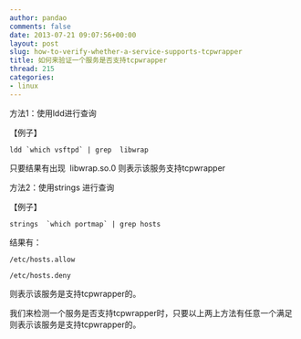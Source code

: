 ```yaml
---
author: pandao
comments: false
date: 2013-07-21 09:07:56+00:00
layout: post
slug: how-to-verify-whether-a-service-supports-tcpwrapper
title: 如何来验证一个服务是否支持tcpwrapper
thread: 215
categories:
- linux
---
```


方法1：使用ldd进行查询

【例子】

	ldd `which vsftpd` | grep  libwrap

只要结果有出现  libwrap.so.0 则表示该服务支持tcpwrapper

方法2：使用strings 进行查询

【例子】

	strings  `which portmap` | grep hosts

结果有：

	/etc/hosts.allow
	
	/etc/hosts.deny

则表示该服务是支持tcpwrapper的。

我们来检测一个服务是否支持tcpwrapper时，只要以上两上方法有任意一个满足则表示该服务是支持tcpwrapper的。
